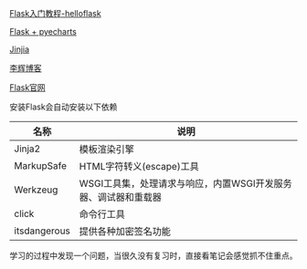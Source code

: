 

[Flask入门教程-helloflask](https://read.helloflask.com/c0-preface)

[Flask + pyecharts](https://mp.weixin.qq.com/s?__biz=Mzg2MTY3ODk2Mg==&mid=2247491490&idx=1&sn=89422a51ae1b1c15640ae27e9ce32102&source=41#wechat_redirect)

[Jinjia](https://jinja.palletsprojects.com/)

[李辉博客](https://greyli.com/)

[Flask官网](https://flask.palletsprojects.com/en/2.2.x/)



安装Flask会自动安装以下依赖

| 名称         | 说明                                                         |
| ------------ | ------------------------------------------------------------ |
| Jinja2       | 模板渲染引擎                                                 |
| MarkupSafe   | HTML字符转义(escape)工具                                     |
| Werkzeug     | WSGI工具集，处理请求与响应，内置WSGI开发服务器、调试器和重载器 |
| click        | 命令行工具                                                   |
| itsdangerous | 提供各种加密签名功能                                         |



学习的过程中发现一个问题，当很久没有复习时，直接看笔记会感觉抓不住重点。
